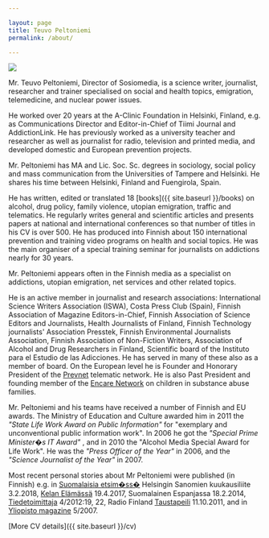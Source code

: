 ```yaml
---

layout: page
title: Teuvo Peltoniemi
permalink: /about/

---
```


![](https://user-images.githubusercontent.com/1070946/203375342-2d6734c2-d2ba-4170-b5a2-01b768ea4bc1.jpeg)

Mr. Teuvo Peltoniemi, Director of Sosiomedia, is a science writer, journalist, researcher and trainer specialised on social and health topics, emigration, telemedicine, and nuclear power issues.

He worked over 20 years at the A-Clinic Foundation in Helsinki, Finland, e.g. as Communications Director and Editor-in-Chief of Tiimi Journal and AddictionLink. He has previously worked as a university teacher and researcher as well as journalist for radio, television and printed media, and developed domestic and European prevention projects.

Mr. Peltoniemi has MA and Lic. Soc. Sc. degrees in sociology, social policy and mass communication from the Universities of Tampere and Helsinki. He shares his time between Helsinki, Finland and Fuengirola, Spain.

He has written, edited or translated 18 [books]({{ site.baseurl }}/books) on alcohol, drug policy, family violence, utopian emigration, traffic and telematics. He regularly writes general and scientific articles and presents papers at national and international conferences so that number of titles in his CV is over 500. He has produced into Finnish about 150 international prevention and training video programs on health and social topics. He was the main organiser of a special training seminar for journalists on addictions nearly for 30 years.

Mr. Peltoniemi appears often in the Finnish media as a specialist on addictions, utopian emigration, net services and other related topics.

He is an active member in journalist and research associations: International Science Writers Association (ISWA), Costa Press Club (Spain), Finnish Association of Magazine Editors-in-Chief, Finnish Association of Science Editors and Journalists, Health Journalists of Finland, Finnish Technology journalists' Association Presstek, Finnish Environmental Journalists Association, Finnish Association of Non-Fiction Writers, Association of Alcohol and Drug Researchers in Finland, Scientific board of the Instituto para el Estudio de las Adicciones. He has served in many of these also as a member of board. On the European level he is Founder and Honorary President of the [Prevnet](http://www.prevnet.net/) telematic network. He is also Past President and founding member of the [Encare Network](http://www.encare.info/) on children in substance abuse families.

Mr. Peltoniemi and his teams have received a number of Finnish and EU awards. The Ministry of Education and Culture awarded him in 2011 the _"State Life Work Award on Public Information"_ for "exemplary and unconventional public information work". In 2006 he got the _"Special Prime Minister�s IT Award"_ , and in 2010 the "Alcohol Media Special Award for Life Work". He was the _"Press Officer of the Year"_ in 2006, and the _"Science Journalist of the Year"_ in 2007.

Most recent personal stories about Mr Peltoniemi were published (in Finnish) e.g. in [Suomalaisia etsim�ss�](https://nakoislehti.hs.fi/7ac11991-7cb4-4ac5-b364-a1c4f75cb3a7/10) Helsingin Sanomien kuukausiliite 3.2.2018, [Kelan Elämässä](https://elamassa.fi/elakkeella/muutto-elakkeella-espanjaan-sosiaaliturva-ulkomailla) 19.4.2017, Suomalainen Espanjassa 18.2.2014, [Tiedetoimittaja](http://www.tiedetoimittajat.fi/lehdet/Tiedetoimittaja4_11.pdf) 4/2012:19, 22, Radio Finland [Taustapeili](http://yle.fi/radiosuomi/taustapeili/2011/10/teuvo_peltoniemi_-_vaiettujen_aiheiden_aanitorvi_2940156.html) 11.10.2011, and in [Yliopisto magazine](http://www.kolumbus.fi/teuvo.peltoniemi/files/Peltoniemi_Yliopisto_5-2007.pdf) 5/2007.

[More CV details]({{ site.baseurl }}/cv)
